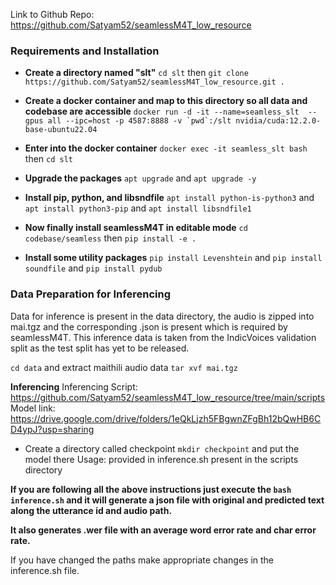 Link to Github Repo: https://github.com/Satyam52/seamlessM4T_low_resource

### **Requirements and Installation**
* **Create a directory named "slt"**
```cd slt``` then
```git clone https://github.com/Satyam52/seamlessM4T_low_resource.git . ```

* **Create a docker container and map to this directory so all data and codebase are accessible**
```docker run -d -it --name=seamless_slt  --gpus all --ipc=host -p 4587:8888 -v `pwd`:/slt nvidia/cuda:12.2.0-base-ubuntu22.04```

* **Enter into the docker container**
```docker exec -it seamless_slt bash``` then
```cd slt```

* **Upgrade the packages**
```apt upgrade``` and 
```apt upgrade -y```

* **Install pip, python, and libsndfile**
```apt install python-is-python3``` and 
```apt install python3-pip``` and 
```apt install libsndfile1```

* **Now finally install seamlessM4T in editable mode**
```cd codebase/seamless``` then
```pip install -e .```

* **Install some utility packages**
```pip install Levenshtein``` and 
```pip install soundfile``` and 
```pip install pydub```

### **Data Preparation for Inferencing**
Data for inference is present in the data directory, the audio is zipped into mai.tgz and the corresponding .json is present which is required by seamlessM4T. This inference data is taken from the IndicVoices validation split as the test split has yet to be released.

```cd data``` and extract maithili audio data 
```tar xvf mai.tgz```

**Inferencing**
Inferencing Script: https://github.com/Satyam52/seamlessM4T_low_resource/tree/main/scripts <br>
Model link: https://drive.google.com/drive/folders/1eQkLjzh5FBgwnZFgBh12bQwHB6CD4ypJ?usp=sharing <br> 
* Create a directory called checkpoint ```mkdir checkpoint``` and put the model there
Usage: provided in inference.sh present in the scripts directory

**If you are following all the above instructions just execute the ```bash inference.sh``` and it will generate a json file with original and predicted text along the utterance id and audio path.**

**It also generates .wer file with an average word error rate and char error rate.**

If you have changed the paths make appropriate changes in the inference.sh file.
